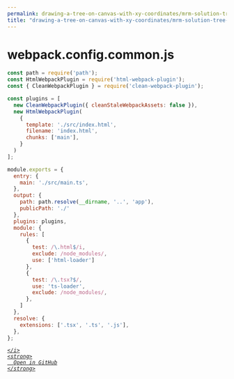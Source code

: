 ```yaml
---
permalink: drawing-a-tree-on-canvas-with-xy-coordinates/mrm-solution-tree---ep/webpack/webpack.config.common.js.html
title: "drawing-a-tree-on-canvas-with-xy-coordinates/mrm-solution-tree---ep/webpack/webpack.config.common.js"
---
```


# webpack.config.common.js
```javascript
const path = require('path');
const HtmlWebpackPlugin = require('html-webpack-plugin');
const { CleanWebpackPlugin } = require('clean-webpack-plugin');

const plugins = [
  new CleanWebpackPlugin({ cleanStaleWebpackAssets: false }),
  new HtmlWebpackPlugin(
    {
      template: './src/index.html',
      filename: 'index.html',
      chunks: ['main'],
    }
  )
];

module.exports = {
  entry: {
    main: './src/main.ts',
  },
  output: {
    path: path.resolve(__dirname, '..', 'app'),
    publicPath: './'
  },
  plugins: plugins,
  module: {
    rules: [
      {
        test: /\.html$/i,
        exclude: /node_modules/,
        use: ['html-loader']
      },
      {
        test: /\.tsx?$/,
        use: 'ts-loader',
        exclude: /node_modules/,
      },
    ]
  },
  resolve: {
    extensions: ['.tsx', '.ts', '.js'],
  },
};

```
<div class="social open-gh-btn my-4">
  <a class="btn btn-github" href="https://github.com/tobiasbriones/blog/tree/main/representation/repsymo/2dp/mrm/feat/drawing-a-tree-on-canvas-with-xy-coordinates/mrm-solution-tree---ep/webpack/webpack.config.common.js" target="_blank">
    <i class="fab fa-github">
      
    </i>
    <strong>
      Open in GitHub
    </strong>
  </a>
</div>